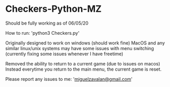 # Checkers-Python-MZ

Should be fully working as of 06/05/20

How to run:
'python3 Checkers.py'


Originally designed to work on windows (should work fine)
MacOS and any similar linux/unix systems may have some issues with menu switching
(currently fixing some issues whenever I have freetime)

Removed the ability to return to a current game (due to issues on macos)
Instead everytime you return to the main menu, the current game is reset.

Please report any issues to me:
'miguelzavalan@gmail.com'
